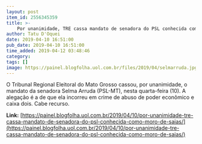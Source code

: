 ```yaml
---
layout: post
item_id: 2556345359
title: >-
    Por unanimidade, TRE cassa mandato de senadora do PSL conhecida como 'Moro de saias' : Painel
author: Tatu D'Oquei
date: 2019-04-10 16:51:00
pub_date: 2019-04-10 16:51:00
time_added: 2019-04-12 03:48:46
category: 
tags: []
image: https://painel.blogfolha.uol.com.br/files/2019/04/selmarruda.jpg
---
```


O Tribunal Regional Eleitoral do Mato Grosso cassou, por unanimidade, o mandato da senadora Selma Arruda (PSL-MT), nesta quarta-feira (10). A alegação é a de que ela incorreu em crime de abuso de poder econômico e caixa dois. Cabe recurso.

**Link:** [https://painel.blogfolha.uol.com.br/2019/04/10/por-unanimidade-tre-cassa-mandato-de-senadora-do-psl-conhecida-como-moro-de-saias/](https://painel.blogfolha.uol.com.br/2019/04/10/por-unanimidade-tre-cassa-mandato-de-senadora-do-psl-conhecida-como-moro-de-saias/)

